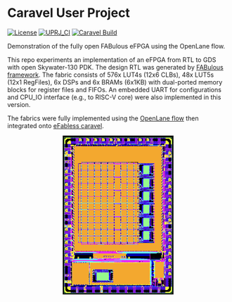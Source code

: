 # Caravel User Project

[![License](https://img.shields.io/badge/License-Apache%202.0-blue.svg)](https://opensource.org/licenses/Apache-2.0) [![UPRJ_CI](https://github.com/efabless/caravel_project_example/actions/workflows/user_project_ci.yml/badge.svg)](https://github.com/efabless/caravel_project_example/actions/workflows/user_project_ci.yml) [![Caravel Build](https://github.com/efabless/caravel_project_example/actions/workflows/caravel_build.yml/badge.svg)](https://github.com/efabless/caravel_project_example/actions/workflows/caravel_build.yml)

Demonstration of the fully open FABulous eFPGA using the OpenLane flow.

This repo experiments an implementation of an eFPGA from RTL to GDS with open Skywater-130 PDK. The design RTL was generated by [FABulous framework](https://github.com/FPGA-Research-Manchester/FABulous). The fabric consists of 576x LUT4s (12x6 CLBs), 48x LUT5s (12x1 RegFiles), 6x DSPs and 6x BRAMs (6x1KB) with dual-ported memory blocks for register files and FIFOs. An embedded UART for configurations and CPU_IO interface (e.g., to RISC-V core) were also implemented in this version.

The fabrics were fully implemented using the [OpenLane flow](https://github.com/The-OpenROAD-Project/OpenLane.git) then integrated onto [eFabless caravel](https://github.com/efabless/caravel_user_project.git).   

   <p align="center">
   <img src="./docs/source/mpw5_open_eFPGA.png" width="50%" height="50%">
   </p>

